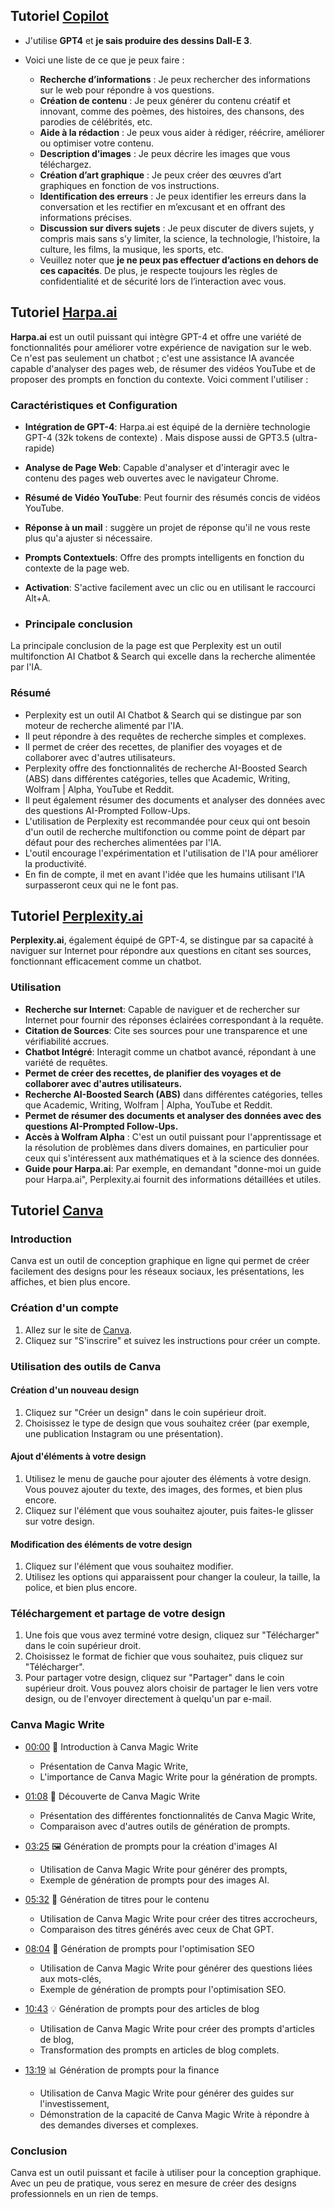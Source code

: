 ## Tutoriel [Copilot](https://copilot.microsoft.com/) 
-  J'utilise **GPT4** et **je sais produire des dessins Dall-E 3**. 
- Voici une liste de ce que je peux faire :

    - **Recherche d’informations** : Je peux rechercher des informations sur le web pour répondre à vos questions.
    - **Création de contenu** : Je peux générer du contenu créatif et innovant, comme des poèmes, des histoires, des chansons, des parodies de célébrités, etc.
    - **Aide à la rédaction** : Je peux vous aider à rédiger, réécrire, améliorer ou optimiser votre contenu.
    - **Description d’images** : Je peux décrire les images que vous téléchargez.
    - **Création d’art graphique** : Je peux créer des œuvres d’art graphiques en fonction de vos instructions.
    - **Identification des erreurs** : Je peux identifier les erreurs dans la conversation et les rectifier en m’excusant et en offrant des informations précises.
    - **Discussion sur divers sujets** : Je peux discuter de divers sujets, y compris mais sans s’y limiter, la science, la technologie, l’histoire, la culture, les films, la musique, les sports, etc.
   -  Veuillez noter que **je ne peux pas effectuer d’actions en dehors de ces capacités**. De plus, je respecte toujours les règles de confidentialité et de sécurité lors de l’interaction avec vous.



## Tutoriel [Harpa.ai](https://harpa.ai/)

**Harpa.ai** est un outil puissant qui intègre GPT-4 et offre une variété de fonctionnalités pour améliorer votre expérience de navigation sur le web. Ce n'est pas seulement un chatbot ; c'est une assistance IA avancée capable d'analyser des pages web, de résumer des vidéos YouTube et de proposer des prompts en fonction du contexte. Voici comment l'utiliser :

### Caractéristiques et Configuration

- **Intégration de GPT-4**: Harpa.ai est équipé de la dernière technologie GPT-4 (32k tokens de contexte) . Mais dispose aussi de GPT3.5 (ultra-rapide)  
- **Analyse de Page Web**: Capable d'analyser et d'interagir avec le contenu des pages web ouvertes avec le navigateur Chrome.
- **Résumé de Vidéo YouTube**: Peut fournir des résumés concis de vidéos YouTube.
- **Réponse à un mail** : suggère un projet de réponse qu'il ne vous reste plus qu'a ajuster si nécessaire.
- **Prompts Contextuels**: Offre des prompts intelligents en fonction du contexte de la page web.
- **Activation**: S'active facilement avec un clic ou en utilisant le raccourci Alt+A.

- ### Principale conclusion
La principale conclusion de la page est que Perplexity est un outil multifonction AI Chatbot & Search qui excelle dans la recherche alimentée par l'IA.

### Résumé
- Perplexity est un outil AI Chatbot & Search qui se distingue par son moteur de recherche alimenté par l'IA.
- Il peut répondre à des requêtes de recherche simples et complexes.
- Il permet de créer des recettes, de planifier des voyages et de collaborer avec d'autres utilisateurs.
- Perplexity offre des fonctionnalités de recherche AI-Boosted Search (ABS) dans différentes catégories, telles que Academic, Writing, Wolfram | Alpha, YouTube et Reddit.
- Il peut également résumer des documents et analyser des données avec des questions AI-Prompted Follow-Ups.
- L'utilisation de Perplexity est recommandée pour ceux qui ont besoin d'un outil de recherche multifonction ou comme point de départ par défaut pour des recherches alimentées par l'IA.
- L'outil encourage l'expérimentation et l'utilisation de l'IA pour améliorer la productivité.
- En fin de compte, il met en avant l'idée que les humains utilisant l'IA surpasseront ceux qui ne le font pas.


## Tutoriel [Perplexity.ai](https://www.perplexity.ai/)

**Perplexity.ai**, également équipé de GPT-4, se distingue par sa capacité à naviguer sur Internet pour répondre aux questions en citant ses sources, fonctionnant efficacement comme un chatbot.

### Utilisation

- **Recherche sur Internet**: Capable de naviguer et de rechercher sur Internet pour fournir des réponses éclairées correspondant à la requête.
- **Citation de Sources**: Cite ses sources pour une transparence et une vérifiabilité accrues.
- **Chatbot Intégré**: Interagit comme un chatbot avancé, répondant à une variété de requêtes.
- **Permet de créer des recettes, de planifier des voyages et de collaborer avec d'autres utilisateurs.**
- **Recherche AI-Boosted Search (ABS)** dans différentes catégories, telles que Academic, Writing, Wolfram | Alpha, YouTube et Reddit.
- **Permet de résumer des documents et analyser des données avec des questions AI-Prompted Follow-Ups.**
- **Accès à Wolfram Alpha** : C'est un outil puissant pour l'apprentissage et la résolution de problèmes dans divers domaines, en particulier pour ceux qui s'intéressent aux mathématiques et à la science des données. 
- **Guide pour Harpa.ai**: Par exemple, en demandant "donne-moi un guide pour Harpa.ai", Perplexity.ai fournit des informations détaillées et utiles.

## Tutoriel [Canva](https://www.canva.com/)


### Introduction

Canva est un outil de conception graphique en ligne qui permet de créer facilement des designs pour les réseaux sociaux, les présentations, les affiches, et bien plus encore.

### Création d'un compte

1. Allez sur le site de [Canva](https://www.canva.com/).
2. Cliquez sur "S'inscrire" et suivez les instructions pour créer un compte.

### Utilisation des outils de Canva

#### Création d'un nouveau design

1. Cliquez sur "Créer un design" dans le coin supérieur droit.
2. Choisissez le type de design que vous souhaitez créer (par exemple, une publication Instagram ou une présentation).

#### Ajout d'éléments à votre design

1. Utilisez le menu de gauche pour ajouter des éléments à votre design. Vous pouvez ajouter du texte, des images, des formes, et bien plus encore.
2. Cliquez sur l'élément que vous souhaitez ajouter, puis faites-le glisser sur votre design.

#### Modification des éléments de votre design

1. Cliquez sur l'élément que vous souhaitez modifier.
2. Utilisez les options qui apparaissent pour changer la couleur, la taille, la police, et bien plus encore.

### Téléchargement et partage de votre design

1. Une fois que vous avez terminé votre design, cliquez sur "Télécharger" dans le coin supérieur droit.
2. Choisissez le format de fichier que vous souhaitez, puis cliquez sur "Télécharger".
3. Pour partager votre design, cliquez sur "Partager" dans le coin supérieur droit. Vous pouvez alors choisir de partager le lien vers votre design, ou de l'envoyer directement à quelqu'un par e-mail.

### Canva Magic Write

- [00:00](https://www.youtube.com/watch?v=51XTK5fXlmA&t=0s) 🚀 Introduction à Canva Magic Write

  - Présentation de Canva Magic Write,
  - L'importance de Canva Magic Write pour la génération de prompts.

- [01:08](https://www.youtube.com/watch?v=51XTK5fXlmA&t=68s) 🎩 Découverte de Canva Magic Write

  - Présentation des différentes fonctionnalités de Canva Magic Write,
  - Comparaison avec d'autres outils de génération de prompts.

- [03:25](https://www.youtube.com/watch?v=51XTK5fXlmA&t=205s) 🖼️ Génération de prompts pour la création d'images AI

  - Utilisation de Canva Magic Write pour générer des prompts,
  - Exemple de génération de prompts pour des images AI.

- [05:32](https://www.youtube.com/watch?v=51XTK5fXlmA&t=332s) 📝 Génération de titres pour le contenu

  - Utilisation de Canva Magic Write pour créer des titres accrocheurs,
  - Comparaison des titres générés avec ceux de Chat GPT.

- [08:04](https://www.youtube.com/watch?v=51XTK5fXlmA&t=484s) 🧐 Génération de prompts pour l'optimisation SEO

  - Utilisation de Canva Magic Write pour générer des questions liées aux mots-clés,
  - Exemple de génération de prompts pour l'optimisation SEO.

- [10:43](https://www.youtube.com/watch?v=51XTK5fXlmA&t=643s) 💡 Génération de prompts pour des articles de blog

  - Utilisation de Canva Magic Write pour créer des prompts d'articles de blog,
  - Transformation des prompts en articles de blog complets.

- [13:19](https://www.youtube.com/watch?v=51XTK5fXlmA&t=799s) 📊 Génération de prompts pour la finance

  - Utilisation de Canva Magic Write pour générer des guides sur l'investissement,
  - Démonstration de la capacité de Canva Magic Write à répondre à des demandes diverses et complexes.

 ### Conclusion

Canva est un outil puissant et facile à utiliser pour la conception graphique. Avec un peu de pratique, vous serez en mesure de créer des designs professionnels en un rien de temps.
